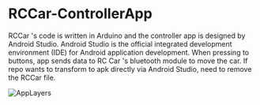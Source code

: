 # RCCar-ControllerApp
RCCar 's code is written in Arduino and the controller app is designed by Android Studio. Android Studio is the official integrated development environment (IDE) 
for Android application development.  When pressing to buttons, app sends data to RC Car 's bluetooth module to move the car. If repo wants to transform to 
apk directly via Android Studio, need to remove the RCCar file.

![AppLayers](https://user-images.githubusercontent.com/45393463/94326920-3531bb00-ffb0-11ea-8550-03d87adfcd82.png)


